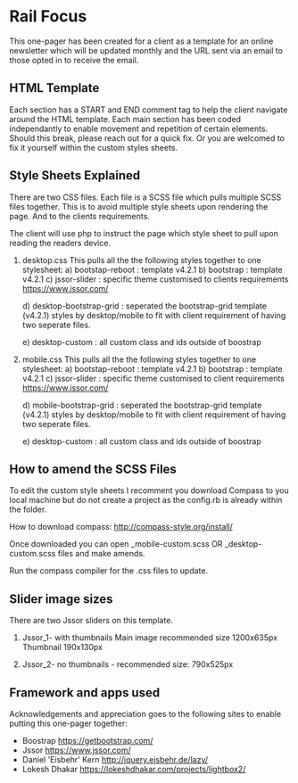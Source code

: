 # Rail Focus
This one-pager has been created for a client as a template for an online newsletter which will be updated monthly and the URL sent via an email to those opted in to receive the email.

## HTML Template 
Each section has a START and END comment tag to help the client navigate around the HTML template.
Each main section has been coded independantly to enable movement and repetition of certain elements. Should this break, please reach out for a quick fix. Or you are welcomed to fix it yourself within the custom styles sheets.

## Style Sheets Explained 
There are two CSS files.
Each file is a SCSS file which pulls multiple SCSS files together. This is to avoid multiple style sheets upon rendering the page. And to the clients requirements.

The client will use php to instruct the page which style sheet to pull upon reading the readers device.

1) desktop.css
This pulls all the the following styles together to one stylesheet: 
    a) bootstap-reboot : template v4.2.1
    b) bootstrap : template v4.2.1
    c) jssor-slider : specific theme customised to clients requirements https://www.jssor.com/

    d) desktop-bootstrap-grid : seperated the bootstrap-grid template (v4.2.1) styles by desktop/mobile to fit with client requirement of having two seperate files.

    e) desktop-custom : all custom class and ids outside of boostrap


2) mobile.css
This pulls all the the following styles together to one stylesheet: 
    a) bootstap-reboot : template v4.2.1
    b) bootstrap : template v4.2.1
    c) jssor-slider : specific theme customised to client requirements https://www.jssor.com/

    d) mobile-bootstrap-grid : seperated the bootstrap-grid template (v4.2.1) styles by desktop/mobile to fit with client requirement of having two seperate files.

    e) desktop-custom : all custom class and ids outside of boostrap


## How to amend the SCSS Files 
To edit the custom style sheets I recomment you download Compass to you local machine but do not create a project as the config.rb is already within the folder.

How to download compass: http://compass-style.org/install/

Once downloaded you can open _mobile-custom.scss OR  _desktop-custom.scss files and make amends. 

Run the compass compiler for the .css files to update.

## Slider image sizes
There are two Jssor sliders on this template. 

1) Jssor_1- with thumbnails
    Main image recommended size 1200x635px
    Thumbnail 190x130px

2) Jssor_2- no thumbnails - recommended size: 790x525px


## Framework and apps used

Acknowledgements and appreciation goes to the following sites to enable putting this one-pager together:

- Boostrap https://getbootstrap.com/
- Jssor https://www.jssor.com/
- Daniel 'Eisbehr' Kern http://jquery.eisbehr.de/lazy/
- Lokesh Dhakar https://lokeshdhakar.com/projects/lightbox2/


